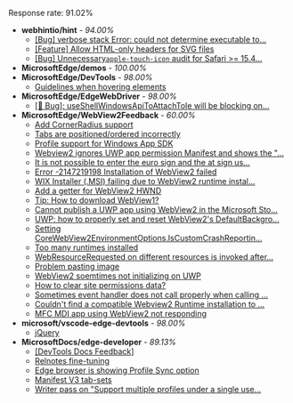 Response rate: 91.02%

* **webhintio/hint** - _94.00%_
  * [[Bug] verbose stack Error: could not determine executable to...](https://github.com/webhintio/hint/issues/5349)
  * [[Feature] Allow HTML-only headers for SVG files](https://github.com/webhintio/hint/issues/5281)
  * [[Bug] Unnecessary`apple-touch-icon` audit for Safari >= 15.4...](https://github.com/webhintio/hint/issues/5256)
* **MicrosoftEdge/demos** - _100.00%_
* **MicrosoftEdge/DevTools** - _98.00%_
  * [Guidelines when hovering elements](https://github.com/MicrosoftEdge/DevTools/issues/114)
* **MicrosoftEdge/EdgeWebDriver** - _98.00%_
  * [[🐛 Bug]: useShellWindowsApiToAttachToIe will be blocking on...](https://github.com/MicrosoftEdge/EdgeWebDriver/issues/34)
* **MicrosoftEdge/WebView2Feedback** - _60.00%_
  * [Add CornerRadius support](https://github.com/MicrosoftEdge/WebView2Feedback/issues/2935)
  * [Tabs are positioned/ordered incorrectly](https://github.com/MicrosoftEdge/WebView2Feedback/issues/2934)
  * [Profile support for Windows App SDK](https://github.com/MicrosoftEdge/WebView2Feedback/issues/2933)
  * [Webview2 ignores UWP app permission Manifest and shows the "...](https://github.com/MicrosoftEdge/WebView2Feedback/issues/2930)
  * [It is not possible to enter the euro sign and the at sign us...](https://github.com/MicrosoftEdge/WebView2Feedback/issues/2917)
  * [Error -2147219198 Installation of WebView2 failed](https://github.com/MicrosoftEdge/WebView2Feedback/issues/2914)
  * [ WIX Installer (.MSI) failing due to WebView2 runtime instal...](https://github.com/MicrosoftEdge/WebView2Feedback/issues/2911)
  * [Add a getter for WebView2 HWND](https://github.com/MicrosoftEdge/WebView2Feedback/issues/2907)
  * [Tip: How to download WebView1?](https://github.com/MicrosoftEdge/WebView2Feedback/issues/2902)
  * [Cannot publish a UWP app using WebView2 in the Microsoft Sto...](https://github.com/MicrosoftEdge/WebView2Feedback/issues/2901)
  * [UWP: how to properly set and reset WebView2's DefaultBackgro...](https://github.com/MicrosoftEdge/WebView2Feedback/issues/2899)
  * [Setting CoreWebView2EnvironmentOptions.IsCustomCrashReportin...](https://github.com/MicrosoftEdge/WebView2Feedback/issues/2895)
  * [Too many runtimes installed](https://github.com/MicrosoftEdge/WebView2Feedback/issues/2926)
  * [WebResourceRequested on different resources is invoked after...](https://github.com/MicrosoftEdge/WebView2Feedback/issues/2909)
  * [Problem pasting image](https://github.com/MicrosoftEdge/WebView2Feedback/issues/2900)
  * [WebView2 soemtimes not initializing on UWP](https://github.com/MicrosoftEdge/WebView2Feedback/issues/2894)
  * [How to clear site permissions data?](https://github.com/MicrosoftEdge/WebView2Feedback/issues/2889)
  * [Sometimes event handler does not call properly when calling ...](https://github.com/MicrosoftEdge/WebView2Feedback/issues/2885)
  * [Couldn't find a compatible Webview2 Runtime installation to ...](https://github.com/MicrosoftEdge/WebView2Feedback/issues/2884)
  * [ MFC MDI app using WebView2 not responding](https://github.com/MicrosoftEdge/WebView2Feedback/issues/2877)
* **microsoft/vscode-edge-devtools** - _98.00%_
  * [jQuery](https://github.com/microsoft/vscode-edge-devtools/issues/1245)
* **MicrosoftDocs/edge-developer** - _89.13%_
  * [[DevTools Docs Feedback]](https://github.com/MicrosoftDocs/edge-developer/issues/2289)
  * [Relnotes fine-tuning](https://github.com/MicrosoftDocs/edge-developer/pull/2287)
  * [Edge browser is showing Profile Sync option](https://github.com/MicrosoftDocs/edge-developer/issues/2284)
  * [Manifest V3 tab-sets](https://github.com/MicrosoftDocs/edge-developer/pull/2272)
  * [Writer pass on "Support multiple profiles under a single use...](https://github.com/MicrosoftDocs/edge-developer/pull/2260)